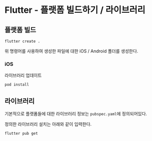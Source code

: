 # Flutter - 플랫폼 빌드하기 / 라이브러리


## 플랫폼 빌드

```
flutter create .
```

위 명령어를 사용하여 생성한 파일에 대한 iOS / Android 폴더를 생성한다. 

### iOS

라이브러리 업데이트
```
pod install
```



## 라이브러리

기본적으로 플랫폼들에 대한 라이브러리 정보는 `pubspec.yaml`에 정의되어있다. 

정의한 라이브러리 설치는 아래와 같이 입력한다.  

```
flutter pub get
```



